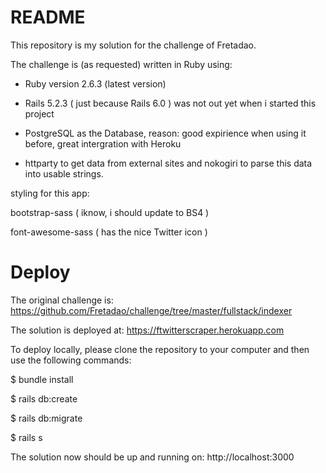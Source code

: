 # README

This repository is my solution for the challenge of Fretadao.

The challenge is (as requested) written in Ruby using:

* Ruby version 2.6.3 (latest version)

* Rails 5.2.3 ( just because Rails 6.0 ) was not out yet when i started this project

* PostgreSQL as the Database, reason: good expirience when using it before, great intergration with Heroku

* httparty to get data from external sites and nokogiri to parse this data into usable strings.

 styling for this app:

bootstrap-sass ( iknow, i should update to BS4 )

font-awesome-sass ( has the nice Twitter icon )

# Deploy

The original challenge is: https://github.com/Fretadao/challenge/tree/master/fullstack/indexer

The solution is deployed at: https://ftwitterscraper.herokuapp.com

To deploy locally, please clone the repository to your computer and then use the following commands:

$ bundle install

$ rails db:create

$ rails db:migrate

$ rails s

The solution now should be up and running on: http://localhost:3000


